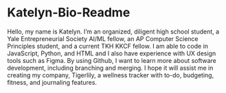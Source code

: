 # Katelyn-Bio-Readme

Hello, my name is Katelyn. I’m an organized, diligent high school student, a Yale Entrepreneurial Society AI/ML fellow, an AP Computer Science Principles student, and a current TKH KKCF fellow. I am able to code in JavaScript, Python, and HTML and I also have experience with UX design tools such as Figma. By using Github, I want to learn more about software development, including branching and merging. I hope it will assist me in creating my company, Tigerlily, a wellness tracker with to-do, budgeting, fitness, and journaling features.

